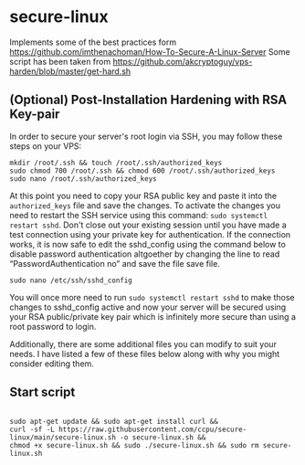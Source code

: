 # secure-linux

Implements some of the best practices form https://github.com/imthenachoman/How-To-Secure-A-Linux-Server
Some script has been taken from https://github.com/akcryptoguy/vps-harden/blob/master/get-hard.sh

## (Optional) Post-Installation Hardening with RSA Key-pair

In order to secure your server's root login via SSH, you may follow these steps on your VPS:

```
mkdir /root/.ssh && touch /root/.ssh/authorized_keys
sudo chmod 700 /root/.ssh && chmod 600 /root/.ssh/authorized_keys
sudo nano /root/.ssh/authorized_keys
```

At this point you need to copy your RSA public key and paste it into the `authorized_keys` file and save the changes. To activate the changes you need to restart the SSH service using this command: `sudo systemctl restart sshd`. Don't close out your existing session until you have made a test connection using your private key for authentication. If the connection works, it is now safe to edit the sshd_config using the command below to disable password authentication altgoether by changing the line to read “PasswordAuthentication no” and save the file save file.

```
sudo nano /etc/ssh/sshd_config
```

You will once more need to run `sudo systemctl restart sshd` to make those changes to sshd_config active and now your server will be secured using your RSA public/private key pair which is infinitely more secure than using a root password to login.

Additionally, there are some additional files you can modify to suit your needs. I have listed a few of these files below along with why you might consider editing them.

## Start script

```

sudo apt-get update && sudo apt-get install curl &&
curl -sf -L https://raw.githubusercontent.com/ccpu/secure-linux/main/secure-linux.sh -o secure-linux.sh &&
chmod +x secure-linux.sh && sudo ./secure-linux.sh && sudo rm secure-linux.sh

```

